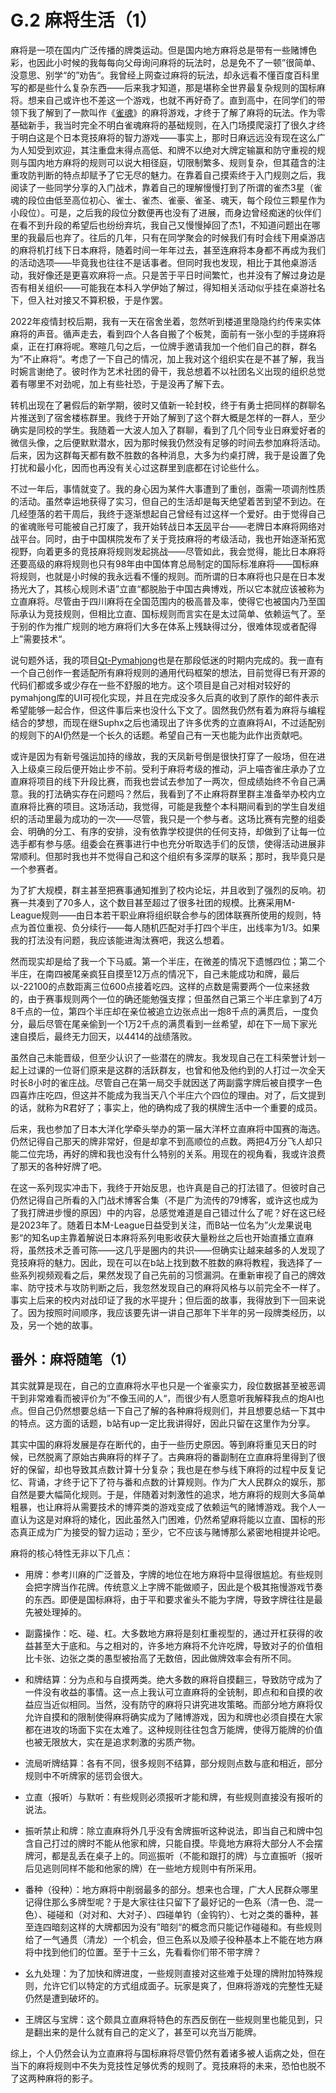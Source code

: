 # G.2 麻将生活（1）

麻将是一项在国内广泛传播的牌类运动。但是国内地方麻将总是带有一些赌博色彩，也因此小时候的我每每向父母询问麻将的玩法时，总是免不了一顿”很简单、没意思、别学“的”劝告“。我曾经上网查过麻将的玩法，却永远看不懂百度百科里写的都是些什么复杂东西——后来我才知道，那是堪称全世界最复杂规则的国标麻将。想来自己或许也不差这一个游戏，也就不再好奇了。直到高中，在同学们的带领下我了解到了一款叫作《[雀魂](https://www.maj-soul.com)》的麻将游戏，才终于了解了麻将的玩法。作为零基础新手，我当时完全不明白雀魂麻将的基础规则，在入门场摸爬滚打了很久才终于明白这是个日本竞技麻将的智力游戏——事实上，那时日麻远远没有现在这么广为人知受到欢迎，其注重盘末得点高低、和牌不以绝对大牌定输赢和防守重视的规则与国内地方麻将的规则可以说大相径庭，切限制繁多、规则复杂，但其蕴含的注重攻防判断的特点却赋予了它无尽的魅力。在靠着自己摸索终于入门规则之后，我阅读了一些同学分享的入门战术，靠着自己的理解慢慢打到了所谓的雀杰3星（雀魂的段位由低至高位初心、雀士、雀杰、雀豪、雀圣、魂天，每个段位三颗星作为小段位）。可是，之后我的段位分数便再也没有了进展，而身边曾经痴迷的伙伴们在看不到升段的希望后也纷纷弃坑，我自己又慢慢掉回了杰1，不知道问题出在哪里的我最后也弃了。往后的几年，只有在同学聚会的时候我们有时会线下用桌游店的麻将机打线下日本麻将，随着时间一年年过去，甚至连麻将本身都不再成为我们的活动选项——毕竟我也往往不是话事者。但同时我也发现，相比于其他桌游活动，我好像还是更喜欢麻将一点。只是苦于平日时间繁忙，也并没有了解过身边是否有相关组织——可能我在本科入学伊始了解过，得知相关活动似乎挂在桌游社名下，但入社对接又不算积极，于是作罢。

2022年疫情封校后期，我有一天在宿舍坐着，忽然听到楼道里隐隐约约传来实体麻将的声音。循声走去，看到四个人各自搬了个板凳，面前有一张小型的手搓麻将桌，正在打麻将呢。寒暄几句之后，一位牌手邀请我加一个他们自己的群，群名为”不止麻将“。考虑了一下自己的情况，加上我对这个组织实在是不甚了解，我当时婉言谢绝了。彼时作为艺术社团的骨干，我总想着不以社团名义出现的组织总觉着有哪里不对劲呢，加上有些社恐，于是没再了解下去。

转机出现在了暑假后的新学期，彼时又值新一轮封校，终于有勇士把同样的群聊名片推送到了宿舍楼栋群里。我终于开始了解到了这个群大概是怎样的一群人，至少确实是同校的学生。我随着一大波人加入了群聊，看到了几个同专业日麻爱好者的微信头像，之后便默默潜水，因为那时候我仍然没有足够的时间去参加麻将活动。后来，因为这群每天都有数不胜数的各种消息，大多为约桌打牌，我于是设置了免打扰和最小化，因而也再没有关心过这群里到底都在讨论些什么。

不过一年后，事情就变了。我的身心因为某件大事遭到了重创，亟需一项调剂性质的活动。虽然幸运地获得了实习，但自己的生活却是每天绝望着苦到望不到边。在几经堕落的若干周后，我终于逐渐想起自己曾经有过这样一个爱好。由于觉得自己的雀魂账号可能被自己打废了，我开始转战日本[天凤](https://tenhou.net)平台——老牌日本麻将网络对战平台。同时，由于中国棋院发布了关于竞技麻将的考级活动，我也开始逐渐拓宽视野，向着更多的竞技麻将规则发起挑战——尽管如此，我会觉得，能比日本麻将还要高级的麻将规则也只有98年由中国体育总局制定的国际标准麻将——国标麻将规则，也就是小时候的我永远看不懂的规则。而所谓的日本麻将也只是在日本发扬光大了，其核心规则术语”立直“都脱胎于中国古典博戏，所以它本就应该被称为立直麻将。尽管由于四川麻将在全国范围内的极高普及率，使得它也被国内乃至国际承认为竞技规则，但相比立直、国标规则而言实在是太过简单、依赖运气了。至于别的作为推广规则的地方麻将们大多在体系上残缺得过分，很难体现或者配得上”需要技术“。

说句题外话，我的项目[Qt-Pymahjong](https://github.com/void-b583x2-NULL/Qt-pymahjong)也是在那段低迷的时期内完成的。我一直有一个自己创作一套适配所有麻将规则的通用代码框架的想法，目前觉得已有开源的代码们都或多或少存在一些不舒服的地方。这个项目是自己对相对较好的pymahjong库的UI可视化实现，并且在完成没多久后真的收到了原作的邮件表示希望能够一起合作，但这件事后来也没什么下文了。固然我仍然有着为麻将与编程结合的梦想，而现在继Suphx之后也涌现出了许多优秀的立直麻将AI，不过适配别的规则下的AI仍然是一个长久的话题。希望自己有一天也能为此作出贡献吧。

或许是因为有新号强运加持的缘故，我的天凤新号倒是很快打穿了一般场，但在进入上级桌三段后便开始止步不前。受利于麻将考级的推动，沪上喵杏雀庄承办了立直麻将项目的线下升段比赛，而我也尝试去参加了一两次，但成绩始终不令自己满意。我的打法确实存在问题吗？然后，我看到了不止麻将群里群主准备举办校内立直麻将比赛的项目。这场活动，我觉得，可能是我整个本科期间看到的学生自发组织的活动里最为成功的一次——尽管，我只是一个参与者。这场比赛有完整的组委会、明确的分工、有序的安排，没有依靠学校提供的任何支持，却做到了让每一位选手都有参与感。组委会在赛事进行中也充分听取选手们的反馈，使得活动进展非常顺利。但那时我也并不觉得自己和这个组织有多深厚的联系；那时，我毕竟只是一个参赛者。

为了扩大规模，群主甚至把赛事通知推到了校内论坛，并且收到了强烈的反响。初赛一共凑到了70多人，这个数目甚至超过了很多社团的规模。比赛采用M-League规则——由日本若干职业麻将组织联合参与的团体联赛所使用的规则，特点为首位重视、负分续行——每人随机匹配对手打四个半庄，出线率为1/3。如果我的打法没有问题，我应该能进淘汰赛吧，我这么想着。

然而现实却是给了我一个下马威。第一个半庄，在微差的情况下遗憾四位；第二个半庄，在南四被尾亲疯狂自摸至12万点的情况下，自己未能成功和牌，最后以-22100的点数距离三位600点接着吃四。这样的点数是需要两个一位来拯救的，由于赛事规则两个一位的确还能勉强支撑；但虽然自己第三个半庄拿到了4万8千点的一位，第四个半庄却在亲位被追立边张点出一炮8千点的满贯后，一度负分，最后尽管在尾亲偷到一个1万2千点的满贯看到一丝希望，却在下一局下家光速自摸后，最终无力回天，以4414的战绩落败。

虽然自己未能晋级，但至少认识了一些潜在的牌友。我发现自己在工科荣誉计划一起上过课的一位哥们原来是这群的活跃群友，也曾和他及他约到的人打过一次全天时长8小时的雀庄战。尽管自己在第一局交手就因送了两副露字牌后被自摸字一色四喜炸庄吃四，但这并不能成为我当天八个半庄六个四位的理由。对了，后文提到的话，就称为R君好了；事实上，他的确构成了我的棋牌生活中一个重要的成员。

后来，我也参加了日本大洋化学牵头举办的第一届大洋杯立直麻将中国赛的海选。仍然记得自己那天的牌非常好，但是却拿不到高顺位的点数。两把4万分飞人却只能二位完场，再好的牌和我也没有什么特别的关系。用现在的视角看，我或许浪费了那天的各种好牌了吧。

在这一系列现实冲击下，我终于开始反思，也许真是自己的打法错了。但彼时自己仍然记得自己所看的入门战术博客合集（不是广为流传的79博客，或许这也成为了我打牌进步慢的原因）中的内容，总感觉难道是自己错过什么了呢？好在这已经是2023年了。随着日本M-League日益受到关注，而B站一位名为”火龙果说电影“的知名up主靠着解说日本麻将系列电影收获大量粉丝之后也开始直播立直麻将，虽然技术乏善可陈——这几乎是圈内的共识——但确实让越来越多的人发现了竞技麻将的魅力。因此，现在可以在b站上找到数不胜数的麻将教程，我选择了一些系列视频观看之后，果然发现了自己先前的习惯漏洞。在重新审视了自己的牌效率、防守技术与攻防判断之后，我忽然发现自己的麻将风格与以前完全不一样了。事实上后来的校内对战印证了我的水平提升；但后面的故事，我得放到下一回来说了。因为按照时间顺序，我应该要先讲一讲自己那年下半年的另一段牌类经历，以及，另一个她的故事。

## 番外：麻将随笔（1）

其实就算是现在，自己的立直麻将水平也只是一个雀豪实力，段位数据甚至被恶调干到非常难看而被评价为”不像玉间的人“，而很少有人愿意听我解释我点的炮AI也点。但自己仍然想要总结一下自己了解的各种麻将规则们，并且想要总结一下其中的特点。这方面的话题，b站有up一定比我讲得好，因此只留在这里作为分享。

其实中国的麻将发展是存在断代的，由于一些历史原因。等到麻将重见天日的时候，已然脱离了原始古典麻将的样子了。古典麻将的番副制在立直麻将里得到了很好的保留，却也导致其点数计算十分复杂；我也是在参与线下麻将的过程中反复记忆、背诵，才终于记下了符与番和点数的计算规则。作为广大人民群众的娱乐，那自然是要大幅简化规则。于是，伴随着对刺激性的追求，地方麻将的规则大多简单粗暴，也让麻将从需要技术的博弈类的游戏变成了依赖运气的赌博游戏。我个人一直认为这是对麻将的矮化，因此虽然入门困难，仍然希望麻将能以立直、国标的形态真正成为广为接受的智力运动；至少，它不应该与赌博那么紧密地相提并论吧。

麻将的核心特性无非以下几点：

- 用牌：参考川麻的广泛普及，字牌的地位在地方麻将中显得很尴尬。有些规则会把字牌当作花牌。传统意义上字牌不能做顺子，因此是个极其拖慢游戏节奏的东西。即便是国标麻将，由于平和要求雀头不能为字牌，导致字牌往往是最先被处理掉的。

- 副露操作：吃、碰、杠。大多数地方麻将是刻杠重视型的，通过开杠获得的收益甚至大于底和。与之相对的，许多地方麻将不允许吃牌，导致对子的价值相比卡张、边张之类的愚型被抬高了无数倍，因此做牌效率会有所不同。

- 和牌结算：分为点和与自摸两类。绝大多数的麻将自摸翻三，导致防守成为了一件没有收益的事情。这一点上我认可立直麻将的全铳制，即点和和自摸的收益应当近似相同。当然，没有防守的麻将只讲究进攻策略。而部分地方麻将仅允许自摸和的限制使得麻将确实成为了赌博游戏，因为和牌也必须自摸在大家都在进攻的场面下实在太难了。这种规则往往包含万能牌，使得万能牌的价值也被无限放大，实在是追求刺激的劣质产物。

- 流局听牌结算：各有不同，很多规则不结算，部分规则点数与底和相近，部分规则中不听牌家的惩罚会很大。

- 立直（报听）与默听：有些规则必须报听才能和牌，有些规则直接没有报听的说法。

- 振听禁止和牌：除立直麻将外几乎没有舍牌振听这种说法，即当自己和牌中包含自己打过的牌时不能从他家和牌，只能自摸。毕竟地方麻将大部分人不会摆牌河，都是乱丢在桌子上的。同巡振听（不能和跟打的牌）与立直振听（报听后见逃则同样不能和他家的牌）在一些地方规则中有所采用。

- 番种（役种）：地方麻将中削弱最多的部分。想来也合理，广大人民群众哪里记得住那么多牌型呢？于是大家往往只留下了最好记的一色系（清一色、混一色）、碰碰和（对对和、大对子）、四碰单钓（金钩钓）、七对之类的番种，甚至连四暗刻这样的大牌都因为没有”暗刻“的概念而只能记作碰碰和。有些规则给了一气通贯（清龙）一个机会，但三色系以及顺子役种基本上不能在地方麻将中找到他们的位置。至于十三幺，先看看你们带不带字牌？

- 幺九处理：为了加快和牌进度，一些规则直接对这些难于处理的牌附加特殊规则，允许它们以特定的方式组成面子。玩家是爽了，但麻将游戏的完整性无疑仍然是遭到破坏的。

- 王牌区与宝牌：这个颇具立直麻将特色的东西反倒在一些规则里也能见到，只是翻出来的是什么就有自己的定义了，甚至可以充当万能牌。

综上，个人仍然会认为立直麻将与国标麻将尽管仍然有着诸多被人诟病之处，但在当下的麻将规则中不失为竞技性足够优秀的规则了。竞技麻将的未来，恐怕也脱不了这两种麻将的影子。

